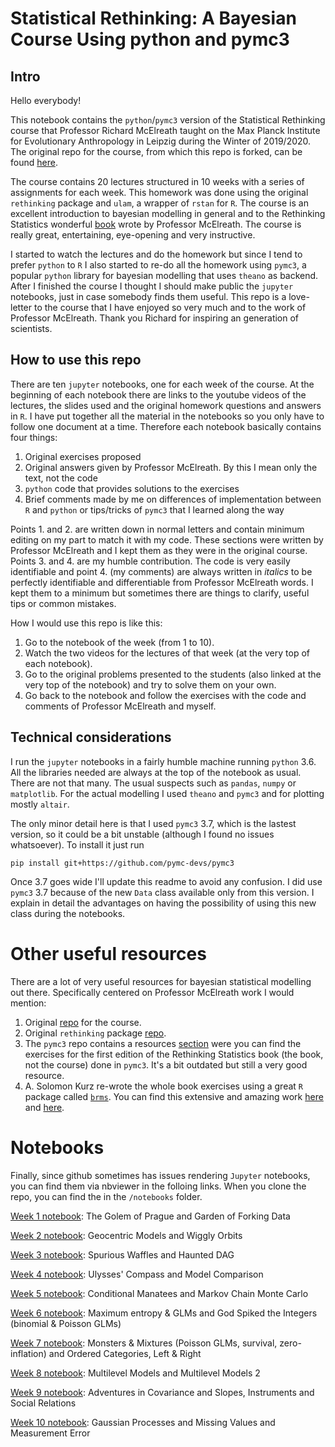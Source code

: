 Statistical Rethinking: A Bayesian Course Using python and pymc3
===============

## Intro

Hello everybody!

This notebook contains the `python`/`pymc3` version of the Statistical Rethinking course that Professor Richard McElreath taught on the Max Planck Institute for Evolutionary Anthropology in Leipzig during the Winter of 2019/2020. The original repo for the course, from which this repo is forked, can be found [here](https://github.com/rmcelreath/statrethinking_winter2019).

The course contains 20 lectures structured in 10 weeks with a series of assignments for each week. This homework was done using the original `rethinking` package and `ulam`, a wrapper of `rstan` for `R`. The course is an excellent introduction to bayesian modelling in general and to the Rethinking Statistics wonderful [book](https://xcelab.net/rm/statistical-rethinking/) wrote by Professor McElreath. The course is really great, entertaining, eye-opening and very instructive.

I started to watch the lectures and do the homework but since I tend to prefer `python` to `R` I also started to re-do all the homework using `pymc3`, a popular `python` library for bayesian modelling that uses `theano` as backend. After I finished the course I thought I should make public the `jupyter` notebooks, just in case somebody finds them useful. This repo is a love-letter to the course that I have enjoyed so very much and to the work of Professor McElreath. Thank you Richard for inspiring an generation of scientists.

## How to use this repo

There are ten `jupyter` notebooks, one for each week of the course. At the beginning of each notebook there are links to the youtube videos of the lectures, the slides used and the original homework questions and answers in `R`. I have put together all the material in the notebooks so you only have to follow one document at a time. Therefore each notebook basically contains four things:

1. Original exercises proposed
2. Original answers given by Professor McElreath. By this I mean only the text, not the code
3. `python` code that provides solutions to the exercises
4. Brief comments made by me on differences of implementation between `R` and `python` or tips/tricks of `pymc3` that I learned along the way

Points 1. and 2. are written down in normal letters and contain minimum editing on my part to match it with my code. These sections were written by Professor McElreath and I kept them as they were in the original course. Points 3. and 4. are my humble contribution. The code is very easily identifiable and point 4. (my comments) are always written in _italics_ to be perfectly identifiable and differentiable from Professor McElreath words. I kept them to a minimum but sometimes there are things to clarify, useful tips or common mistakes.

How I would use this repo is like this:

1. Go to the notebook of the week (from 1 to 10).
2. Watch the two videos for the lectures of that week (at the very top of each notebook).
3. Go to the original problems presented to the students (also linked at the very top of the notebook) and try to solve them on your own.
4. Go back to the notebook and follow the exercises with the code and comments of Professor McElreath and myself.

## Technical considerations

I run the `jupyter` notebooks in a fairly humble machine running `python` 3.6. All the libraries needed are always at the top of the notebook as usual. There are not that many. The usual suspects such as `pandas`, `numpy` or `matplotlib`. For the actual modelling I used `theano` and `pymc3` and for plotting mostly `altair`.

The only minor detail here is that I used `pymc3` 3.7, which is the lastest version, so it could be a bit unstable (although I found no issues whatsoever). To install it just run

```
pip install git+https://github.com/pymc-devs/pymc3
```

Once 3.7 goes wide I'll update this readme to avoid any confusion. I did use `pymc3` 3.7 because of the new `Data` class available only from this version. I explain in detail the advantages on having the possibility of using this new class during the notebooks.

# Other useful resources

There are a lot of very useful resources for bayesian statistical modelling out there. Specifically centered on Professor McElreath work I would mention:

1. Original [repo](https://github.com/rmcelreath/statrethinking_winter2019) for the course.
2. Original `rethinking` package [repo](https://github.com/rmcelreath/rethinking).
3. The `pymc3` repo contains a resources [section](https://github.com/pymc-devs/resources/tree/master/Rethinking) were you can find the exercises for the first edition of the Rethinking Statistics book (the book, not the course) done in `pymc3`. It's a bit outdated but still a very good resource.
4. A. Solomon Kurz re-wrote the whole book exercises using a great `R` package called [`brms`](https://github.com/paul-buerkner/brms). You can find this extensive and amazing work [here](https://github.com/ASKurz/Statistical_Rethinking_with_brms_ggplot2_and_the_tidyverse) and [here](https://bookdown.org/ajkurz/Statistical_Rethinking_recoded/). 

# Notebooks

Finally, since github sometimes has issues rendering `Jupyter` notebooks, you can find them via nbviewer in the folloing links. When you clone the repo, you can find the in the `/notebooks` folder.

[Week 1 notebook](https://nbviewer.jupyter.org/github/gbosquechacon/statrethinking_winter2019/blob/master/notebooks/pymc3/rethink_stats_pymc3_w01.ipynb): The Golem of Prague and Garden of Forking Data

[Week 2 notebook](https://nbviewer.jupyter.org/github/gbosquechacon/statrethinking_winter2019/blob/master/notebooks/pymc3/rethink_stats_pymc3_w02.ipynb): Geocentric Models and Wiggly Orbits

[Week 3 notebook](https://nbviewer.jupyter.org/github/gbosquechacon/statrethinking_winter2019/blob/master/notebooks/pymc3/rethink_stats_pymc3_w03.ipynb): Spurious Waffles and Haunted DAG

[Week 4 notebook](https://nbviewer.jupyter.org/github/gbosquechacon/statrethinking_winter2019/blob/master/notebooks/pymc3/rethink_stats_pymc3_w04.ipynb): Ulysses' Compass and Model Comparison

[Week 5 notebook](https://nbviewer.jupyter.org/github/gbosquechacon/statrethinking_winter2019/blob/master/notebooks/pymc3/rethink_stats_pymc3_w05.ipynb): Conditional Manatees and Markov Chain Monte Carlo

[Week 6 notebook](https://nbviewer.jupyter.org/github/gbosquechacon/statrethinking_winter2019/blob/master/notebooks/pymc3/rethink_stats_pymc3_w06.ipynb): Maximum entropy & GLMs and God Spiked the Integers (binomial & Poisson GLMs)

[Week 7 notebook](https://nbviewer.jupyter.org/github/gbosquechacon/statrethinking_winter2019/blob/master/notebooks/pymc3/rethink_stats_pymc3_w07.ipynb): Monsters & Mixtures (Poisson GLMs, survival, zero-inflation) and Ordered Categories, Left & Right

[Week 8 notebook](https://nbviewer.jupyter.org/github/gbosquechacon/statrethinking_winter2019/blob/master/notebooks/pymc3/rethink_stats_pymc3_w08.ipynb): Multilevel Models and Multilevel Models 2

[Week 9 notebook](https://nbviewer.jupyter.org/github/gbosquechacon/statrethinking_winter2019/blob/master/notebooks/pymc3/rethink_stats_pymc3_w09.ipynb): Adventures in Covariance and Slopes, Instruments and Social Relations

[Week 10 notebook](https://nbviewer.jupyter.org/github/gbosquechacon/statrethinking_winter2019/blob/master/notebooks/pymc3/rethink_stats_pymc3_w10.ipynb): Gaussian Processes and Missing Values and Measurement Error
